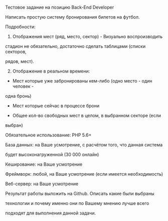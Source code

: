 Тестовое задание на позицию Back-End Developer

Написать простую систему бронирования билетов на футбол.

Подробности:

1) Отображения мест (ряд, место, сектор) - Визуально воспроизводить

стадион не обязательно, достаточно сделать таблицами (списки секторов,

рядов, мест).

2) Отображение в реальном времени:

- Мест которые уже забронированы кем-либо (одно место - один человек -

одна бронь)

- Мест которые сейчас в процессе брони

- Общее кол-во свободных мест в целом, в выбранном секторе (если

выбран)

Обязательное использование: PHP 5.6+

База данных: на Ваше усмотрение, с расчётом того, что данная система

будет высоконагруженной (30 000 онлайн)

Кеширование: на Ваше усмотрение

Фреймворк: любой, на Ваше усмотрение (если имеется необходимость)

Веб-сервер: на Ваше усмотрение

Результат работы выложить на Github. Описать какие были выбраны

технологии и почему именно они по Вашему мнению лучше всего

подходят для выполнения данной задачи.